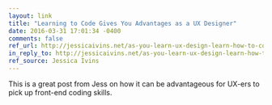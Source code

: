 ```yaml
---
layout: link
title: "Learning to Code Gives You Advantages as a UX Designer"
date: 2016-03-31 17:01:34 -0400
comments: false
ref_url: http://jessicaivins.net/as-you-learn-ux-design-learn-how-to-code/
in_reply_to: http://jessicaivins.net/as-you-learn-ux-design-learn-how-to-code/
ref_source: Jessica Ivins
---
```


This is a great post from Jess on how it can be advantageous for UX-ers to pick up front-end coding skills.